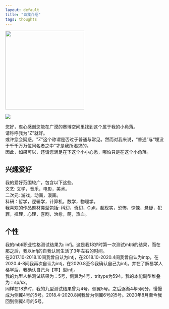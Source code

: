 ```yaml
---
layout: default
title: "自我介绍"
tags: thoughts
---
```

<img src="https://i.pinimg.com/originals/bc/10/f9/bc10f964a195fdee76e749bf0f552c30.jpg" width="250" height="" alt=""/>
  
![](https://i.pinimg.com/originals/bc/10/f9/bc10f964a195fdee76e749bf0f552c30.jpg)
  
  
您好，衷心感谢您能在广漠的赛博空间里找到这个属于我的小角落。  
请称呼我为"Z"就好。  
或许您会疑惑，"Z"这个称谓是否过于普通与常见。然而对我来说，“普通”与“埋没于千千万万位同名者之中”才是我所渴求的。  
因此，如果可以，还请您满足在下这个小小心愿，哪怕只是在这个小角落。
  
## 兴趣爱好  
我的爱好范围较广，包含以下这些。  
  文艺: 文学，音乐，电影，美术。  
  二次元: 游戏，动画，漫画。  
  科研：哲学，逻辑学，计算机，数学，物理学。  
我喜欢的作品题材类型包括: 科幻，奇幻，Cult，超现实，恐怖，惊悚，悬疑，犯罪，推理，心理，喜剧，治愈，萌，热血。  
  
## 个性
我的mbti职业性格测试结果为: infj。这是我18岁时第一次测试mbti的结果，而在那之后，我以infj的自我认同生活了3年左右的时间。  
在2017.10-2018.10间我曾自认为intj，在2018.10-2020.4间我曾自认为intp，在2020.4-8间我再次自认为intj，在2020.8至今我确认自己为infj。并在了解易学人格学后，我确认自己为【丰】型infj。  
我的九型人格测试结果为：5号，侧翼为4号，tritype为594。我的本能副型堆叠为：sp/sx。  
同样在18岁时，我的九型测试结果曾为4号，侧翼5号。之后逐渐4与5同分，慢慢成为侧翼4号的5号。2018.4-2020.8间我曾为侧翼6号的5号。2020年8月至今我回到侧翼4号的5号。  


